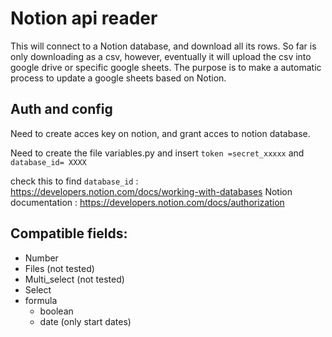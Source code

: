 # Notion api reader

This will connect to a Notion database, and download all its rows. So far is only downloading as a csv, however, eventually it will upload the csv into google drive or specific google sheets. 
The purpose is to make a automatic process to update a google sheets based on Notion.

## Auth and config
Need to create acces key on notion, and grant acces to notion database.


Need to create the file variables.py and insert `token =secret_xxxxx` and `database_id= XXXX`

check this to find `database_id` : https://developers.notion.com/docs/working-with-databases
Notion documentation : https://developers.notion.com/docs/authorization

## Compatible fields:

* Number
* Files (not tested)
* Multi_select (not tested)
* Select
* formula
  * boolean
  * date (only start dates)
